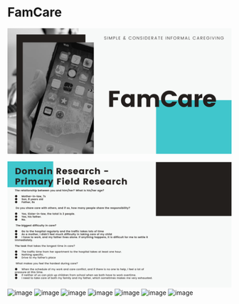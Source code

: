 # FamCare  

![image](
       ./public/picture/famcare/img_01.png
      )

![image](
       ./public/picture/famcare/img_02.png
      )
![image](
       ./picture/famcare/img_03.png
      )
![image](
       ./picture/famcare/img_04.png
      )
![image](
       ./picture/famcare/img_05.png
      )
![image](
       ./picture/famcare/img_06.png
      )
![image](
       ./picture/famcare/img_07.png
      )
![image](
       ./picture/famcare/img_08.png
      )
![image](
       ./picture/famcare/img_09.png
      )


